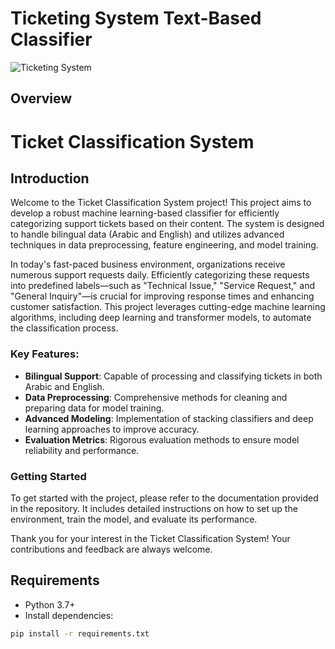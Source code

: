 # Ticketing System Text-Based Classifier
![Ticketing System](https://webmobtuts.com/wp-content/uploads/2018/07/BeFunky-design1-800x400.jpg?ac4fc4&ac4fc4)

## Overview
#  Ticket Classification System

## Introduction

Welcome to the Ticket Classification System project! This project aims to develop a robust machine learning-based classifier for efficiently categorizing support tickets based on their content. The system is designed to handle bilingual data (Arabic and English) and utilizes advanced techniques in data preprocessing, feature engineering, and model training.

In today's fast-paced business environment, organizations receive numerous support requests daily. Efficiently categorizing these requests into predefined labels—such as "Technical Issue," "Service Request," and "General Inquiry"—is crucial for improving response times and enhancing customer satisfaction. This project leverages cutting-edge machine learning algorithms, including deep learning and transformer models, to automate the classification process.

### Key Features:
- **Bilingual Support**: Capable of processing and classifying tickets in both Arabic and English.
- **Data Preprocessing**: Comprehensive methods for cleaning and preparing data for model training.
- **Advanced Modeling**: Implementation of stacking classifiers and deep learning approaches to improve accuracy.
- **Evaluation Metrics**: Rigorous evaluation methods to ensure model reliability and performance.

### Getting Started
To get started with the project, please refer to the documentation provided in the repository. It includes detailed instructions on how to set up the environment, train the model, and evaluate its performance.

Thank you for your interest in the Ticket Classification System! Your contributions and feedback are always welcome.

## Requirements
- Python 3.7+
- Install dependencies:
```bash
pip install -r requirements.txt
